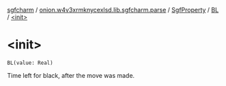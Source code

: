 [sgfcharm](../../../index.md) / [onion.w4v3xrmknycexlsd.lib.sgfcharm.parse](../../index.md) / [SgfProperty](../index.md) / [BL](index.md) / [&lt;init&gt;](./-init-.md)

# &lt;init&gt;

`BL(value: Real)`

Time left for black, after the move was made.

